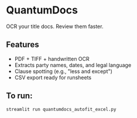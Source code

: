 # QuantumDocs

OCR your title docs. Review them faster.

## Features
- PDF + TIFF + handwritten OCR
- Extracts party names, dates, and legal language
- Clause spotting (e.g., "less and except")
- CSV export ready for runsheets

## To run:
```bash
streamlit run quantumdocs_autofit_excel.py
